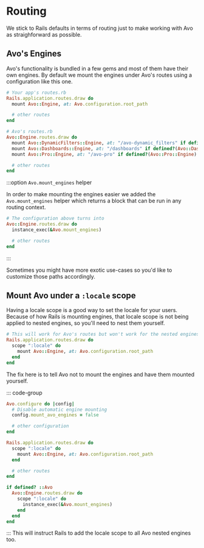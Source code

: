 # Routing

We stick to Rails defaults in terms of routing just to make working with Avo as straighforward as possible.

## Avo's Engines

Avo's functionality is bundled in a few gems and most of them have their own engines. By default we mount the engines under Avo's routes using a configuration like this one.

```ruby
# Your app's routes.rb
Rails.application.routes.draw do
  mount Avo::Engine, at: Avo.configuration.root_path

  # other routes
end

# Avo's routes.rb
Avo::Engine.routes.draw do
  mount Avo::DynamicFilters::Engine, at: "/avo-dynamic_filters" if defined?(Avo::DynamicFilters::Engine)
  mount Avo::Dashboards::Engine, at: "/dashboards" if defined?(Avo::Dashboards::Engine)
  mount Avo::Pro::Engine, at: "/avo-pro" if defined?(Avo::Pro::Engine)

  # other routes
end
```

:::option `Avo.mount_engines` helper

In order to make mounting the engines easier we added the `Avo.mount_engines` helper which returns a block that can be run in any routing context.

```ruby
# The configuration above turns into
Avo::Engine.routes.draw do
  instance_exec(&Avo.mount_engines)

  # other routes
end
```
:::

Sometimes you might have more exotic use-cases so you'd like to customize those paths accordingly.

## Mount Avo under a `:locale` scope

Having a locale scope is a good way to set the locale for your users. Because of how Rails is mounting engines, that locale scope is not being applied to nested engines, so you'll need to nest them yourself.

```ruby
# This will work for Avo's routes but won't work for the nested engines.
Rails.application.routes.draw do
  scope ":locale" do
    mount Avo::Engine, at: Avo.configuration.root_path
  end
end
```

The fix here is to tell Avo not to mount the engines and have them mounted yourself.

::: code-group
```ruby [config/avo.rb]{3}
Avo.configure do |config|
  # Disable automatic engine mounting
  config.mount_avo_engines = false

  # other configuration
end
```

```ruby [config/routes.rb]{2-4,10-14}
Rails.application.routes.draw do
  scope ":locale" do
    mount Avo::Engine, at: Avo.configuration.root_path
  end

  # other routes
end

if defined? ::Avo
  Avo::Engine.routes.draw do
    scope ":locale" do
      instance_exec(&Avo.mount_engines)
    end
  end
end
```
:::
This will instruct Rails to add the locale scope to all Avo nested engines too.
